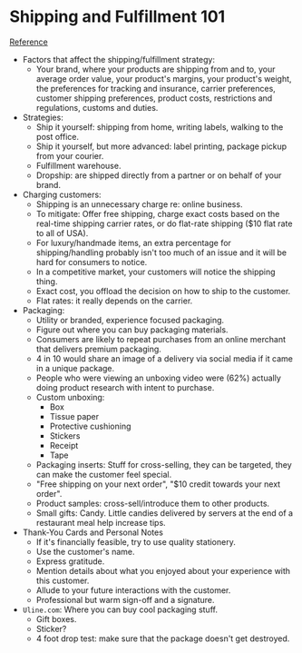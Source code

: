 # Shipping and Fulfillment 101
[Reference](https://www.shopify.com.ph/guides/shipping-and-fulfillment-101)

- Factors that affect the shipping/fulfillment strategy:
  - Your brand, where your products are shipping from and to, your average order value, your product's margins, your product's weight, the preferences for tracking and insurance, carrier preferences, customer shipping preferences, product costs, restrictions and regulations, customs and duties.
- Strategies:
  - Ship it yourself: shipping from home, writing labels, walking to the post office.
  - Ship it yourself, but more advanced: label printing, package pickup from your courier.
  - Fulfillment warehouse.
  - Dropship: are shipped directly from a partner or on behalf of your brand.
- Charging customers:
  - Shipping is an unnecessary charge re: online business.
  - To mitigate: Offer free shipping, charge exact costs based on the real-time shipping carrier rates, or do flat-rate shipping ($10 flat rate to all of USA).
  - For luxury/handmade items, an extra percentage for shipping/handling probably isn't too much of an issue and it will be hard for consumers to notice.
  - In a competitive market, your customers will notice the shipping thing.
  - Exact cost, you offload the decision on how to ship to the customer.
  - Flat rates: it really depends on the carrier.
- Packaging:
  - Utility or branded, experience focused packaging.
  - Figure out where you can buy packaging materials.
  - Consumers are likely to repeat purchases from an online merchant that delivers premium packaging.
  - 4 in 10 would share an image of a delivery via social media if it came in a unique package.
  - People who were viewing an unboxing video were (62%) actually doing product research with intent to purchase.
  - Custom unboxing:
    - Box
    - Tissue paper
    - Protective cushioning
    - Stickers
    - Receipt
    - Tape
  - Packaging inserts: Stuff for cross-selling, they can be targeted, they can make the customer feel special.
  - "Free shipping on your next order", "$10 credit towards your next order".
  - Product samples: cross-sell/introduce them to other products.
  - Small gifts: Candy. Little candies delivered by servers at the end of a restaurant meal help increase tips.
- Thank-You Cards and Personal Notes
  - If it's financially feasible, try to use quality stationery.
  - Use the customer's name.
  - Express gratitude.
  - Mention details about what you enjoyed about your experience with this customer.
  - Allude to your future interactions with the customer.
  - Professional but warm sign-off and a signature.
- `Uline.com`: Where you can buy cool packaging stuff.
  - Gift boxes.
  - Sticker?
  - 4 foot drop test: make sure that the package doesn't get destroyed.
